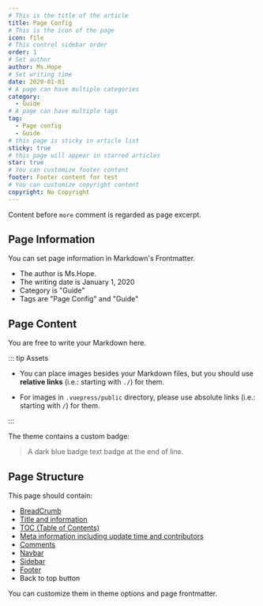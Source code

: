 ```yaml
---
# This is the title of the article
title: Page Config
# This is the icon of the page
icon: file
# This control sidebar order
order: 1
# Set author
author: Ms.Hope
# Set writing time
date: 2020-01-01
# A page can have multiple categories
category:
  - Guide
# A page can have multiple tags
tag:
  - Page config
  - Guide
# this page is sticky in article list
sticky: true
# this page will appear in starred articles
star: true
# You can customize footer content
footer: Footer content for test
# You can customize copyright content
copyright: No Copyright
---
```


Content before `more` comment is regarded as page excerpt.

<!-- more -->

## Page Information

You can set page information in Markdown's Frontmatter.

- The author is Ms.Hope.
- The writing date is January 1, 2020
- Category is "Guide"
- Tags are "Page Config" and "Guide"

## Page Content

You are free to write your Markdown here.

::: tip Assets

- You can place images besides your Markdown files, but you should use **relative links** (i.e.: starting with `./`) for them.

- For images in `.vuepress/public` directory, please use absolute links (i.e.: starting with `/`) for them.

:::

The theme contains a custom badge:

> A dark blue badge text badge at the end of line. <Badge text="Badge text" color="#242378" />

## Page Structure

This page should contain:

- [BreadCrumb](https://theme-hope.vuejs.press/guide/layout/breadcrumb.html)
- [Title and information](https://theme-hope.vuejs.press/guide/feature/page-info.html)
- [TOC (Table of Contents)](https://theme-hope.vuejs.press/guide/layout/page.html#header-list)
- [Meta information including update time and contributors](https://theme-hope.vuejs.press/guide/feature/meta.html)
- [Comments](https://theme-hope.vuejs.press/guide/feature/comment.html)
- [Navbar](https://theme-hope.vuejs.press/guide/layout/navbar.html)
- [Sidebar](https://theme-hope.vuejs.press/guide/layout/sidebar.html)
- [Footer](https://theme-hope.vuejs.press/guide/layout/footer.html)
- Back to top button

You can customize them in theme options and page frontmatter.
